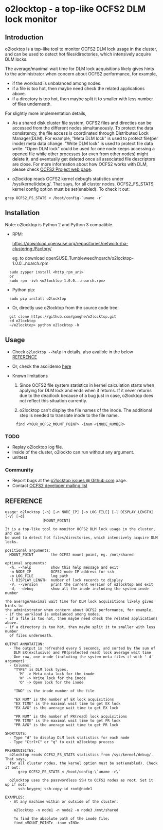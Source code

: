 
# o2locktop - a top-like OCFS2 DLM lock monitor

## Introduction

o2locktop is a top-like tool to monitor OCFS2 DLM lock usage in the cluster,
and can be used to detect hot files/directories, which intensively acquire DLM
locks.

The average/maximal wait time for DLM lock acquisitions likely gives hints to
the administrator when concern about OCFS2 performance, for example,
- if the workload is unbalanced among nodes.
- if a file is too hot, then maybe need check the related applications above.
- if a directory is too hot, then maybe split it to smaller with less number
  of files underneath.

For slightly more implementation details, 

- As a shared disk cluster file system, OCFS2 files and directies can be
  accessed from the different nodes simultaneously. To protect the data
consistency, the file access is coordinated through Distributed Lock
Manager(DLM). For example, "Meta DLM lock" is used to protect file(per inode)
meta data change. "Write DLM lock" is used to protect file data write. "Open
DLM lock" could be used for one node keeps accessing a opened file while other
processes (or even from other nodes) might delete it, and eventually get
deleted once all associated file descriptors are close. For more information
about how OCFS2 works with DLM, please check [OCFS2 Project web
page][OCFS2_wiki].

- o2locktop reads OCFS2 kernel debugfs statistics under /sys/kernel/debug/.
  That says, for all cluster nodes, OCFS2_FS_STATS kernel config option must be
set(enabled). To check it out:

```shell
grep OCFS2_FS_STATS < /boot/config-`uname -r`
```

## Installation

Note: o2locktop is Python 2 and Python 3 compatible.

- RPM:

  https://download.opensuse.org/repositories/network:/ha-clustering:/Factory/

  eg. to download openSUSE_Tumbleweed/noarch/o2locktop-1.0.0...noarch.rpm

```shell
  sudo zypper install <http_rpm_uri>
  or
  sudo rpm -ivh <o2locktop-1.0.0...noarch.rpm>
```

- Python pip:

```shell
  sudo pip install o2locktop
```

- Or, directly use o2locktop from the source code tree:

```shell
  git clone https://github.com/ganghe/o2locktop.git
  cd o2locktop 
  ~/o2locktop> python o2locktop -h
```

## Usage

- Check `o2locktop --help` in details, also availble in the below [REFERENCE](#reference)
- Or, check the asciidemo [here][o2locktop_demo]

- Known limitations
  1. Since OCFS2 file system statistics in kernel calculation starts when
     applying for DLM lock and ends when it returns. If it never returns due to
the deadlock because of a bug just in case, o2locktop does not reflect this
situation currently.

  2. o2locktop can't display the file names of the inode. The additional step
     is needed to translate inode to the file name.
```shell
     find <YOUR_OCFS2_MOUNT_POINT> -inum <INODE_NUMBER>
```

### TODO

- Replay o2locktop log file.  
- Inside of the cluster, o2lockto can run without any argument.
- unittest

### Community

* Report bugs at the [o2locktop issues @ Github.com](https://github.com/ganghe/o2locktop/issues) page.
* Contact [OCFS2 developer mailing list](https://oss.oracle.com/mailman/listinfo/ocfs2-devel)




[OCFS2_wiki]: https://ocfs2.wiki.kernel.org
[o2locktop_demo]: https://asciinema.org/a/fktChiXJpLGL8Z3WaoWDaXLE2  


REFERENCE
---------
```
usage: o2locktop [-h] [-n NODE_IP] [-o LOG_FILE] [-l DISPLAY_LENGTH] [-V] [-d]
                 [MOUNT_POINT]

It is a top-like tool to monitor OCFS2 DLM lock usage in the cluster, and can
be used to detect hot files/directories, which intensively acquire DLM locks.

positional arguments:
  MOUNT_POINT        the OCFS2 mount point, eg. /mnt/shared

optional arguments:
  -h, --help         show this help message and exit
  -n NODE_IP         OCFS2 node IP address for ssh
  -o LOG_FILE        log path
  -l DISPLAY_LENGTH  number of lock records to display
  -V, --version      print the current version of o2locktop and exit
  -d, --debug        show all the inode including the system inode number

The average/maximal wait time for DLM lock acquisitions likely gives hints to
the administrator when concern about OCFS2 performance, for example,
- if the workload is unbalanced among nodes.
- if a file is too hot, then maybe need check the related applications above.
- if a directory is too hot, then maybe split it to smaller with less number
  of files underneath.

OUTPUT ANNOTATION:
  - The output is refreshed every 5 seconds, and sorted by the sum of 
    DLM EX(exclusive) and PR(protected read) lock average wait time
  - One row, one inode (including the system meta files if with '-d' argument)
  - Columns:
    "TYPE" is DLM lock types,
      'M' -> Meta data lock for the inode
      'W' -> Write lock for the inode
      'O' -> Open lock for the inode

    "INO" is the inode number of the file

    "EX NUM" is the number of EX lock acquisitions
    "EX TIME" is the maximal wait time to get EX lock
    "EX AVG" is the average wait time to get EX lock

    "PR NUM" is the number of PR(read) lock acquisitions
    "PR TIME" is the maximal wait time to get PR lock
    "PR AVG" is the average wait time to get PR lock

SHORTCUTS:
  - Type "d" to display DLM lock statistics for each node
  - Type "Ctrl+C" or "q" to exit o2locktop process

PREREQUISITES:
  o2locktop reads OCFS2_FS_STATS statistics from /sys/kernel/debug/. That says,
  for all cluster nodes, the kernel option must be set(enabled). Check it out:
      grep OCFS2_FS_STATS < /boot/config-\`uname -r\`

  o2locktop uses the passwordless SSH to OCFS2 nodes as root. Set it up if not:
      ssh-keygen; ssh-copy-id root@node1

EXAMPLES:
  - At any machine within or outside of the cluster:

    o2locktop -n node1 -n node2 -n node3 /mnt/shared

    To find the absolute path of the inode file:
    find <MOUNT_POINT> -inum <INO>

``` 
